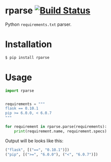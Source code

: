 # rparse [![Build Status](https://travis-ci.org/dveselov/rparse.svg?branch=master)](https://travis-ci.org/dveselov/rparse)

Python `requirements.txt` parser.

# Installation

```bash
$ pip install rparse
```

# Usage

```python
import rparse


requirements = """
flask == 0.10.1
pip >= 6.0.0, < 6.0.7
"""

for requirement in rparse.parse(requirements):
    print(requirement.name, requirement.specs)
```

Output will be looks like this:

```python
("flask", [("==", "0.10.1")])
("pip", [(">=", "6.0.0"), ("<", "6.0.7")])
```
